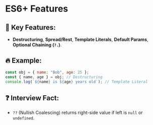 # ES6+ Features

## 📝 Key Features:
- **Destructuring**, **Spread/Rest**, **Template Literals**, **Default Params**, **Optional Chaining (`?.`)**.

## 🔥 Example:
```js
const obj = { name: "Bob", age: 25 };
const { name, age } = obj; // Destructuring
console.log(`${name} is ${age} years old`); // Template Literal
```

## ❓ Interview Fact:
- `??` (Nullish Coalescing) returns right-side value if left is `null` or `undefined`.
